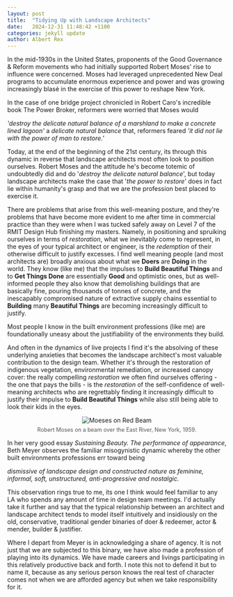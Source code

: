 ```yaml
---
layout: post
title:  "Tidying Up with Landscape Architects"
date:   2024-12-31 11:48:42 +1100
categories: jekyll update
author: Albert Rex
---
```


In the mid-1930s in the United States, proponents of the Good Governance & Reform movements who had initially supported Robert Moses' rise to influence were concerned. Moses had leveraged unprecedented New Deal programs to accumulate enormous experience and power and was growing increasingly blasé in the exercise of this power to reshape New York.

In the case of one bridge project chronicled in Robert Caro's incredible book The Power Broker, reformers were worried that Moses would

*'destroy the delicate natural balance of a marshland to make a concrete lined lagoon'*
a *delicate natural balance* that, reformers feared
*'it did not lie with the power of man to restore.'*

Today, at the end of the beginning of the 21st century, its through this dynamic in reverse that landscape architects most often look to position ourselves. Robert Moses and the attitude he's become totemic of undoubtedly did and do '*destroy the delicate natural balance*', but today landscape architects make the case that '*the power to restore*' does in fact lie within humanity's grasp and that we are the profession best placed to exercise it.

There are problems that arise from this well-meaning posture, and they're problems that have become more evident to me after time in commercial practice than they were when I was tucked safely away on Level 7 of the RMIT Design Hub finishing my masters.
Namely, in positioning and spruiking ourselves in terms of *restoration*, what we inevitably come to represent, in the eyes of your typical architect or engineer, is the *redemption* of their otherwise difficult to justify excesses.
I find well meaning people (and most architects are) broadly anxious about what we __Doers__ are __Doing__ in the world. They know (like me) that the impulses to __Build Beautiful Things__ and to __Get Things Done__ are essentially __Good__ and optimistic ones, but as well-informed people they also know that demolishing buildings that are basically fine, pouring thousands of tonnes of concrete, and the inescapably compromised nature of extractive supply chains essential to __Building__ many __Beautiful Things__ are becoming increasingly difficult to justify.

Most people I know in the built environment professions (like me) are foundationally uneasy about the justifiability of the environments they build.

And often in the dynamics of live projects I find it's the absolving of these underlying anxieties that becomes the landscape architect's most valuable contribution to the design team. Whether it's through the restoration of indigenous vegetation, environmental remediation, or increased canopy cover: the really compelling *restoration* we often find ourselves offering - the one that pays the bills - is the *restoration* of the self-confidence of well-meaning architects who are regrettably finding it increasingly difficult to justify their impulse to __Build Beautiful Things__ while also still being able to look their kids in the eyes.

<figure style="text-align: center;">
  <img src="{{ site.baseurl }}/assets/Blog/post02_moses.jpg" alt="Moeses on Red Beam" style="max-width: 100%; height: auto;">
  <figcaption style="font-size: 0.9em; color: #555; margin-top: 0.5em;">
    Robert Moses on a beam over the East River, New York, 1959.
  </figcaption>
</figure>

In her very good essay *Sustaining Beauty. The performance of appearance*, Beth Meyer observes the familiar misogynistic dynamic whereby the other built environments professions err toward being

*dismissive of landscape design and constructed nature as feminine, informal, soft, unstructured, anti-progressive and nostalgic.*

This observation rings true to me, its one I think would feel familiar to any LA who spends any amount of time in design team meetings. I'd actually take it further and say that the typical relationship between an architect and landscape architect tends to model itself intuitively and insidiously on the old, conservative, traditional gender binaries of doer & redeemer, actor & mender, builder & justifier.

Where I depart from Meyer is in acknowledging a share of agency. It is not just that we are subjected to this binary, we have also made a profession of playing into its dynamics. We have made careers and livings participating in this relatively productive back and forth. I note this not to defend it but to name it, because as any serious person knows the real test of character comes not when we are afforded agency but when we take responsibility for it.


[jekyll-docs]: https://jekyllrb.com/docs/home
[jekyll-gh]:   https://github.com/jekyll/jekyll
[jekyll-talk]: https://talk.jekyllrb.com/

